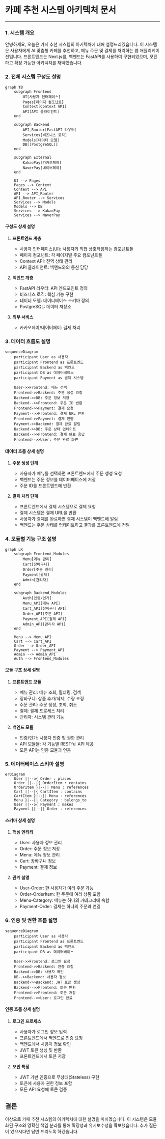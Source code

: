 # 카페 추천 시스템 아키텍처 문서

---

### 1. 시스템 개요
안녕하세요, 오늘은 카페 추천 시스템의 아키텍처에 대해 설명드리겠습니다.
이 시스템은 사용자에게 AI 맞춤형 카페를 추천하고, 메뉴 주문 및 결제를 처리하는 웹 애플리케이션입니다.
프론트엔드는 Next.js를, 백엔드는 FastAPI를 사용하여 구현되었으며, 모던하고 확장 가능한 아키텍처를 채택했습니다.

### 2. 전체 시스템 구성도 설명
```mermaid
graph TB
    subgraph Frontend
        UI[사용자 인터페이스]
        Pages[페이지 컴포넌트]
        Context[Context API]
        API[API 클라이언트]
    end

    subgraph Backend
        API_Router[FastAPI 라우터]
        Services[비즈니스 로직]
        Models[데이터 모델]
        DB[(PostgreSQL)]
    end

    subgraph External
        KakaoPay[카카오페이]
        NaverPay[네이버페이]
    end

    UI --> Pages
    Pages --> Context
    Context --> API
    API --> API_Router
    API_Router --> Services
    Services --> Models
    Models --> DB
    Services --> KakaoPay
    Services --> NaverPay
```

#### 구성도 상세 설명
1. **프론트엔드 계층**
   - 사용자 인터페이스(UI): 사용자와 직접 상호작용하는 컴포넌트들
   - 페이지 컴포넌트: 각 페이지별 주요 컴포넌트들
   - Context API: 전역 상태 관리
   - API 클라이언트: 백엔드와의 통신 담당

2. **백엔드 계층**
   - FastAPI 라우터: API 엔드포인트 정의
   - 비즈니스 로직: 핵심 기능 구현
   - 데이터 모델: 데이터베이스 스키마 정의
   - PostgreSQL: 데이터 저장소

3. **외부 서비스**
   - 카카오페이/네이버페이: 결제 처리

### 3. 데이터 흐름도 설명
```mermaid
sequenceDiagram
    participant User as 사용자
    participant Frontend as 프론트엔드
    participant Backend as 백엔드
    participant DB as 데이터베이스
    participant Payment as 결제 시스템

    User->>Frontend: 메뉴 선택
    Frontend->>Backend: 주문 생성 요청
    Backend->>DB: 주문 정보 저장
    Backend-->>Frontend: 주문 ID 반환
    Frontend->>Payment: 결제 요청
    Payment-->>Frontend: 결제 URL 반환
    Frontend->>Payment: 결제 진행
    Payment->>Backend: 결제 완료 알림
    Backend->>DB: 주문 상태 업데이트
    Backend-->>Frontend: 결제 완료 응답
    Frontend-->>User: 주문 완료 화면
```

#### 데이터 흐름 상세 설명
1. **주문 생성 단계**
   - 사용자가 메뉴를 선택하면 프론트엔드에서 주문 생성 요청
   - 백엔드는 주문 정보를 데이터베이스에 저장
   - 주문 ID를 프론트엔드에 반환

2. **결제 처리 단계**
   - 프론트엔드에서 결제 시스템으로 결제 요청
   - 결제 시스템은 결제 URL을 반환
   - 사용자가 결제를 완료하면 결제 시스템이 백엔드에 알림
   - 백엔드는 주문 상태를 업데이트하고 결과를 프론트엔드에 전달

### 4. 모듈별 기능 구조 설명
```mermaid
graph LR
    subgraph Frontend_Modules
        Menu[메뉴 관리]
        Cart[장바구니]
        Order[주문 관리]
        Payment[결제]
        Admin[관리자]
    end

    subgraph Backend_Modules
        Auth[인증/인가]
        Menu_API[메뉴 API]
        Cart_API[장바구니 API]
        Order_API[주문 API]
        Payment_API[결제 API]
        Admin_API[관리자 API]
    end

    Menu --> Menu_API
    Cart --> Cart_API
    Order --> Order_API
    Payment --> Payment_API
    Admin --> Admin_API
    Auth --> Frontend_Modules
```

#### 모듈 구조 상세 설명
1. **프론트엔드 모듈**
   - 메뉴 관리: 메뉴 조회, 필터링, 검색
   - 장바구니: 상품 추가/삭제, 수량 조정
   - 주문 관리: 주문 생성, 조회, 취소
   - 결제: 결제 프로세스 처리
   - 관리자: 시스템 관리 기능

2. **백엔드 모듈**
   - 인증/인가: 사용자 인증 및 권한 관리
   - API 모듈들: 각 기능별 RESTful API 제공
   - 모든 API는 인증 모듈과 연동

### 5. 데이터베이스 스키마 설명
```mermaid
erDiagram
    User ||--o{ Order : places
    Order ||--|{ OrderItem : contains
    OrderItem }|--|| Menu : references
    Cart ||--|{ CartItem : contains
    CartItem }|--|| Menu : references
    Menu }|--|| Category : belongs_to
    User ||--o{ Payment : makes
    Payment ||--|| Order : references
```

#### 스키마 상세 설명
1. **핵심 엔티티**
   - User: 사용자 정보 관리
   - Order: 주문 정보 저장
   - Menu: 메뉴 정보 관리
   - Cart: 장바구니 정보
   - Payment: 결제 정보

2. **관계 설명**
   - User-Order: 한 사용자가 여러 주문 가능
   - Order-OrderItem: 한 주문에 여러 상품 포함
   - Menu-Category: 메뉴는 하나의 카테고리에 속함
   - Payment-Order: 결제는 하나의 주문과 연결

### 6. 인증 및 권한 흐름 설명
```mermaid
sequenceDiagram
    participant User as 사용자
    participant Frontend as 프론트엔드
    participant Backend as 백엔드
    participant DB as 데이터베이스

    User->>Frontend: 로그인 요청
    Frontend->>Backend: 인증 요청
    Backend->>DB: 사용자 확인
    DB-->>Backend: 사용자 정보
    Backend->>Backend: JWT 토큰 생성
    Backend-->>Frontend: 토큰 반환
    Frontend->>Frontend: 토큰 저장
    Frontend-->>User: 로그인 완료
```

#### 인증 흐름 상세 설명
1. **로그인 프로세스**
   - 사용자가 로그인 정보 입력
   - 프론트엔드에서 백엔드로 인증 요청
   - 백엔드에서 사용자 정보 확인
   - JWT 토큰 생성 및 반환
   - 프론트엔드에서 토큰 저장

2. **보안 특징**
   - JWT 기반 인증으로 무상태(Stateless) 구현
   - 토큰에 사용자 권한 정보 포함
   - 모든 API 요청에 토큰 검증

## 결론
이상으로 카페 추천 시스템의 아키텍처에 대한 설명을 마치겠습니다.
이 시스템은 모듈화된 구조와 명확한 책임 분리를 통해 확장성과 유지보수성을 확보했습니다.
추가 질문이 있으시다면 답변 드리도록 하겠습니다.

